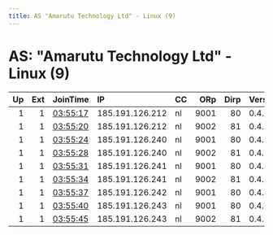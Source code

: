 ```yaml
---
title: AS "Amarutu Technology Ltd" - Linux (9)
---
```


# AS: "Amarutu Technology Ltd" - Linux (9)

|   Up |   Ext | JoinTime                                                                                            | IP              | CC   |   ORp |   Dirp | Version   | Contact         | Nickname   |   eFamMembers |
|-----:|------:|:----------------------------------------------------------------------------------------------------|:----------------|:-----|------:|-------:|:----------|:----------------|:-----------|--------------:|
|    1 |     1 | [03:55:17](https://metrics.torproject.org/rs.html#details/A24908D1E26872E1715F9901E80FB5FA6EEBEE91) | 185.191.126.212 | nl   |  9001 |     80 | 0.4.2.7   | exitno@elude.in | ExitNope2  |            14 |
|    1 |     1 | [03:55:20](https://metrics.torproject.org/rs.html#details/9E836A0C79C4FFDC2DC364916FD290177FF7F185) | 185.191.126.212 | nl   |  9002 |     81 | 0.4.2.7   | exitno@elude.in | ExitNope3  |            14 |
|    1 |     1 | [03:55:24](https://metrics.torproject.org/rs.html#details/C63D7C4FAE5424D6286411D33497A2191882EB0A) | 185.191.126.240 | nl   |  9001 |     80 | 0.4.2.7   | exitno@elude.in | ExitNope4  |            14 |
|    1 |     1 | [03:55:28](https://metrics.torproject.org/rs.html#details/DAD06DC1175ADBF63AEBEE98494366A1B37D876B) | 185.191.126.240 | nl   |  9002 |     81 | 0.4.2.7   | exitno@elude.in | ExitNope5  |            14 |
|    1 |     1 | [03:55:31](https://metrics.torproject.org/rs.html#details/6CBACBF2C525B09A55464D836432812A30FEF414) | 185.191.126.241 | nl   |  9001 |     80 | 0.4.2.7   | exitno@elude.in | ExitNope6  |            14 |
|    1 |     1 | [03:55:34](https://metrics.torproject.org/rs.html#details/48D934E776B739D38F9EAFDCFD85203C6A68A67B) | 185.191.126.241 | nl   |  9002 |     81 | 0.4.2.7   | exitno@elude.in | ExitNope7  |            14 |
|    1 |     1 | [03:55:37](https://metrics.torproject.org/rs.html#details/D7160A5DFE38A850F1322B2793B23DCD881D69A4) | 185.191.126.242 | nl   |  9001 |     80 | 0.4.2.7   | exitno@elude.in | ExitNope8  |            14 |
|    1 |     1 | [03:55:40](https://metrics.torproject.org/rs.html#details/A2F8C4FBA3F62B35470C84F9F6244D9EF1D04C40) | 185.191.126.243 | nl   |  9001 |     80 | 0.4.2.7   | exitno@elude.in | ExitNope9  |            14 |
|    1 |     1 | [03:55:45](https://metrics.torproject.org/rs.html#details/EB60858E074016216315AA6F6E8E3D4F17381D5D) | 185.191.126.243 | nl   |  9002 |     81 | 0.4.2.7   | exitno@elude.in | ExitNope10 |            14 |
